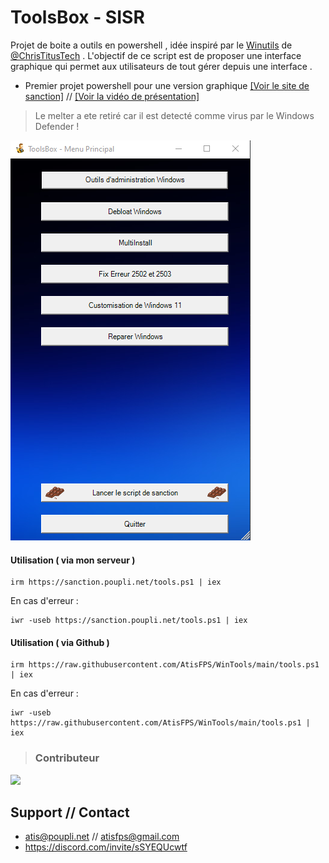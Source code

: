 # ToolsBox - SISR
 Projet de boite a outils en powershell , idée inspiré par le [Winutils](https://github.com/ChrisTitusTech/winutil) de [@ChrisTitusTech](https://github.com/ChrisTitusTech) . 
L'objectif de ce script est de proposer une interface graphique qui permet aux utilisateurs de tout gérer depuis une interface .
 
 - Premier projet powershell pour une version graphique [[Voir le site de sanction]](https://sanction.poupli.net/) // [[Voir la vidéo de présentation]](https://youtu.be/OEgyy4pWTbY)
> Le melter a ete retiré car il est detecté comme virus par le Windows Defender !

![screen-tools](./upload/screen-tools.png)


#### Utilisation ( via mon serveur )
```
irm https://sanction.poupli.net/tools.ps1 | iex
```
En cas d'erreur : 
```
iwr -useb https://sanction.poupli.net/tools.ps1 | iex
```

#### Utilisation ( via Github )
```
irm https://raw.githubusercontent.com/AtisFPS/WinTools/main/tools.ps1 | iex
```
En cas d'erreur : 
```
iwr -useb https://raw.githubusercontent.com/AtisFPS/WinTools/main/tools.ps1 | iex
```


>### Contributeur 
<a href="https://github.com/AtisFPS/ToolsBox/graphs/contributors">
  <img src="https://contrib.rocks/image?repo=AtisFPS/ToolsBox" />
</a>

## Support // Contact
- atis@poupli.net // atisfps@gmail.com
- https://discord.com/invite/sSYEQUcwtf

